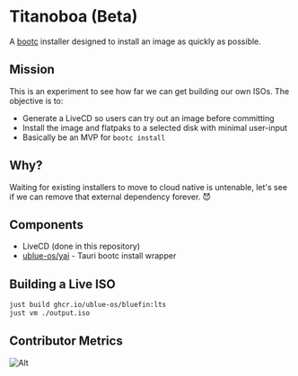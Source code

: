 # Titanoboa (Beta)

A [bootc](https://github.com/bootc-dev/bootc) installer designed to install an image as quickly as possible.


## Mission

This is an experiment to see how far we can get building our own ISOs. The objective is to:

- Generate a LiveCD so users can try out an image before committing
- Install the image and flatpaks to a selected disk with minimal user-input
- Basically be an MVP for `bootc install` 

## Why?

Waiting for existing installers to move to cloud native is untenable, let's see if we can remove that external dependency forever. 😈

## Components

- LiveCD (done in this repository)
- [ublue-os/yai](https://github.com/ublue-os/yai) - Tauri bootc install wrapper

## Building a Live ISO

```bash
just build ghcr.io/ublue-os/bluefin:lts
just vm ./output.iso
```

## Contributor Metrics

![Alt](https://repobeats.axiom.co/api/embed/ab79f8a8b6ba6111cc7123cbbb8762864c76699f.svg "Repobeats analytics image")
